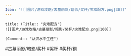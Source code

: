 ```yaml
---
Icon: "![[图片/游戏攻略/古墓丽影/暗影/奖杯/灾难配方.png|30]]"
---
```

```ad-common-bronze-trophy
title: (Title:: "灾难配方")
![[图片/游戏攻略/古墓丽影/暗影/奖杯/灾难配方.png|100]]

(Comment:: "从洪水中生还")
```

#古墓丽影/暗影/奖杯 #奖杯 #奖杯/铜
